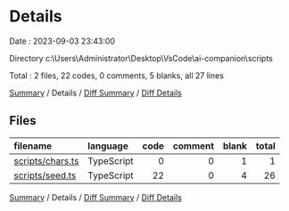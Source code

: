 # Details

Date : 2023-09-03 23:43:00

Directory c:\\Users\\Administrator\\Desktop\\VsCode\\ai-companion\\scripts

Total : 2 files,  22 codes, 0 comments, 5 blanks, all 27 lines

[Summary](results.md) / Details / [Diff Summary](diff.md) / [Diff Details](diff-details.md)

## Files
| filename | language | code | comment | blank | total |
| :--- | :--- | ---: | ---: | ---: | ---: |
| [scripts/chars.ts](/scripts/chars.ts) | TypeScript | 0 | 0 | 1 | 1 |
| [scripts/seed.ts](/scripts/seed.ts) | TypeScript | 22 | 0 | 4 | 26 |

[Summary](results.md) / Details / [Diff Summary](diff.md) / [Diff Details](diff-details.md)